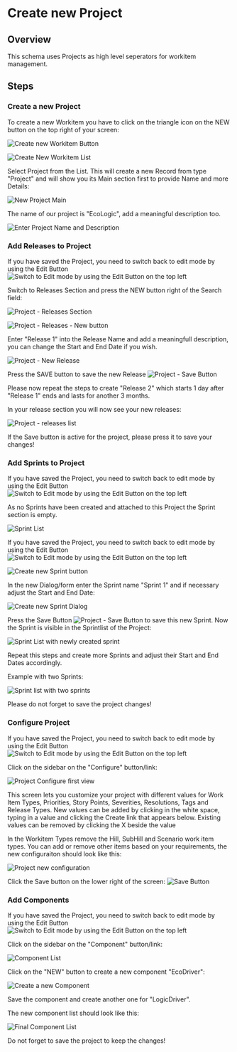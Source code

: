 # Create new Project

## Overview

This schema uses Projects as high level seperators for workitem management.

## Steps

### Create a new Project

To create a new Workitem you have to click on the triangle icon on the NEW button on the top right of your screen:

![Create new Workitem Button](media/Plan_New_WorkItem.png)

![Create New Workitem List](media/Plan_New_WI_List.png)

Select Project from the List. This will create a new Record from type "Project" and will show you its Main section first to provide Name and more Details:

![New Project Main](media/Plan_New_Project_Main.png)

The name of our project is "EcoLogic", add a meaningful description too.

![Enter Project Name and Description](media/Plan_Project_New_withData.png)

### Add Releases to Project

If you have saved the Project, you need to switch back to edit mode by using the Edit Button ![Switch to Edit mode by using the Edit Button on the top left](media/Plan_Project_EDIT_Button.png)

Switch to Releases Section and press the NEW button right of the Search field:

![Project - Releases Section](media/Plan_Project_Releases_Section.png)

![Project - Releases - New button](media/Plan_Project_Releases_Search.png)

Enter "Release 1" into the Release Name and add a meaningfull description, you can change the Start and End Date if you wish.

![Project - New Release](media/Plan_Project_Releases_New_Release.png)

Press the SAVE button to save the new Release ![Project - Save Button](../media/Plan_Save_Button.png)

Please now repeat the steps to create "Release 2" which starts 1 day after "Release 1" ends and lasts for another 3 months.

In your release section you will now see your new releases:

![Project - releases list](media/Plan_Project_Releaseslist.png)

If the Save button is active for the project, please press it to save your changes!

### Add Sprints to Project

If you have saved the Project, you need to switch back to edit mode by using the Edit Button ![Switch to Edit mode by using the Edit Button on the top left](media/Plan_Project_EDIT_Button.png)

As no Sprints have been created and attached to this Project the Sprint section is empty.

![Sprint List](media/Plan_Project_Sprintlist.png)

If you have saved the Project, you need to switch back to edit mode by using the Edit Button ![Switch to Edit mode by using the Edit Button on the top left](media/Plan_Project_EDIT_Button.png)

![Create new Sprint button](media/Plan_Project_SprintList_New.png)

In the new Dialog/form enter the Sprint name "Sprint 1" and if necessary adjust the Start and End Date:

![Create new Sprint Dialog](media/Plan_Project_Sprint_New_Dialog.png)

Press the Save Button ![Project - Save Button](../media/Plan_Save_Button.png) to save this new Sprint. Now the Sprint is visible in the Sprintlist of the Project:

![Sprint List with newly created sprint](media/Plan_Project_SprintList_added.png)

Repeat this steps and create more Sprints and adjust their Start and End Dates accordingly.

Example with two Sprints:

![Sprint list with two sprints](media/Plan_Project_SprintList_moreadded.png)

Please do not forget to save the project changes!

### Configure Project

If you have saved the Project, you need to switch back to edit mode by using the Edit Button ![Switch to Edit mode by using the Edit Button on the top left](media/Plan_Project_EDIT_Button.png)

Click on the sidebar on the "Configure" button/link:

![Project Configure first view](media/Plan_New_Project_Configure.png)

This screen lets you customize your project with different values for Work Item Types, Priorities, Story Points, Severities, Resolutions, Tags and Release Types. New values can be added by clicking in the white space, typing in a value and clicking the Create link that appears below. Existing values can be removed by clicking the X beside the value

In the Workitem Types remove the Hill, SubHill and Scenario work item types. You can add or remove other items based on your requirements, the new configuraiton should look like this:

![Project new configuration](media/Plan_Project_Configure.png)

Click the Save button on the lower right of the screen: ![Save Button](../media/Plan_Save_Button.png)

### Add Components

If you have saved the Project, you need to switch back to edit mode by using the Edit Button ![Switch to Edit mode by using the Edit Button on the top left](media/Plan_Project_EDIT_Button.png)

Click on the sidebar on the "Component" button/link:

![Component List](media/Plan_Project_ComponentList.png)

Click on the "NEW" button to create a new component "EcoDriver":

![Create a new Component](media/Plan_Project_Component_create.png)

Save the component and create another one for "LogicDriver".

The new component list should look like this:

![Final Component List](media/Plan_Project_ComponentList_withdata.png)

Do not forget to save the project to keep the changes!

